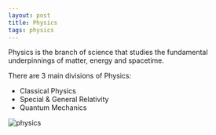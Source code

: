 ```yaml
---
layout: post
title: Physics
tags: physics
---
```

Physics is the branch of science that studies the fundamental underpinnings of matter, energy and spacetime.

There are 3 main divisions of Physics:
- Classical Physics
- Special & General Relativity
- Quantum Mechanics

![physics](https://upload.wikimedia.org/wikipedia/commons/5/56/Modernphysicsfields.svg)
